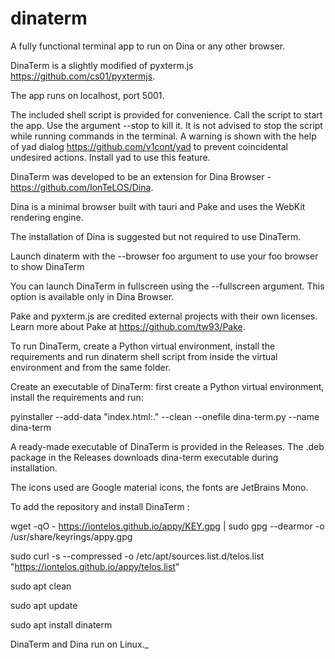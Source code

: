 # dinaterm
A fully functional terminal app to run on Dina or any other browser.

DinaTerm is a slightly modified of pyxterm.js https://github.com/cs01/pyxtermjs.

The app runs on localhost, port 5001. 

The included shell script is provided for convenience. Call the script to start the app. Use the argument --stop to kill it. It is not advised to stop the script while running commands in the terminal. A warning is shown with the help of yad dialog https://github.com/v1cont/yad to prevent coincidental undesired actions. Install yad to use this feature. 

DinaTerm was developed to be an extension for Dina Browser - https://github.com/IonTeLOS/Dina.

Dina is a minimal browser built with tauri and Pake and uses the WebKit rendering engine. 

The installation of Dina is suggested but not required to use DinaTerm.

Launch dinaterm with the --browser foo argument to use your foo browser to show DinaTerm

You can launch DinaTerm in fullscreen using the --fullscreen argument. This option is available only in Dina Browser.

Pake and pyxterm.js are credited external projects with their own licenses. Learn more about Pake at https://github.com/tw93/Pake. 

To run DinaTerm, create a Python virtual environment, install the requirements and run dinaterm shell script from inside the virtual environment and from the same folder.

Create an executable of DinaTerm: first create a Python virtual environment, install the requirements and run: 

pyinstaller --add-data "index.html:." --clean --onefile dina-term.py --name dina-term

A ready-made executable of DinaTerm is provided in the Releases. The .deb package in the Releases downloads dina-term executable during installation.

The icons used are Google material icons, the fonts are JetBrains Mono.

To add the repository and install DinaTerm :

wget -qO - https://iontelos.github.io/appy/KEY.gpg | sudo gpg --dearmor -o /usr/share/keyrings/appy.gpg

sudo curl -s --compressed -o /etc/apt/sources.list.d/telos.list "https://iontelos.github.io/appy/telos.list"

sudo apt clean

sudo apt update

sudo apt install dinaterm

DinaTerm and Dina run on Linux._
